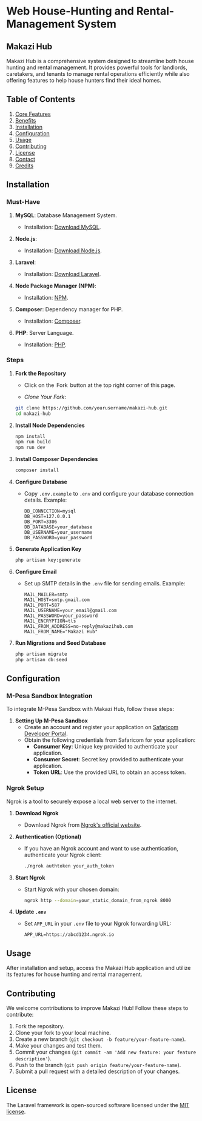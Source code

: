 # Web House-Hunting and Rental-Management System
## Makazi Hub

Makazi Hub is a comprehensive system designed to streamline both house hunting and rental management. It provides powerful tools for landlords, caretakers, and tenants to manage rental operations efficiently while also offering features to help house hunters find their ideal homes.

## Table of Contents

1. [Core Features](#core-features)
2. [Benefits](#benefits)
3. [Installation](#installation)
4. [Configuration](#configuration)
5. [Usage](#usage)
6. [Contributing](#contributing)
7. [License](#license)
8. [Contact](#contact)
9. [Credits](#credits)


## Installation

### Must-Have

1. **MySQL**: Database Management System.
   - Installation: [Download MySQL](https://dev.mysql.com/downloads/installer/).

2. **Node.js**:
   - Installation: [Download Node.js](https://nodejs.org/en/download/package-manager).

3. **Laravel**:
   - Installation: [Download Laravel](https://laravel.com/docs/11.x/installation).

4. **Node Package Manager (NPM)**:
   - Installation: [NPM](https://www.npmjs.com/).

5. **Composer**: Dependency manager for PHP.
   - Installation: [Composer](https://getcomposer.org/).

6. **PHP**: Server Language.
   - Installation: [PHP](https://www.php.net/downloads.php).

### Steps

1. **Fork the Repository**
   - Click on the ⁠ Fork ⁠ button at the top right corner of this page.

   - *Clone Your Fork*:
   ```bash
   git clone https://github.com/yourusername/makazi-hub.git
   cd makazi-hub
   ```

2. **Install Node Dependencies**
   ```bash
   npm install
   npm run build
   npm run dev
   ```

3. **Install Composer Dependencies**
   ```bash
   composer install
   ```

4. **Configure Database**
   - Copy `.env.example` to `.env` and configure your database connection details. Example:
     ```dotenv
     DB_CONNECTION=mysql
     DB_HOST=127.0.0.1
     DB_PORT=3306
     DB_DATABASE=your_database
     DB_USERNAME=your_username
     DB_PASSWORD=your_password
     ```

5. **Generate Application Key**
   ```bash
   php artisan key:generate
   ```

6. **Configure Email**
   - Set up SMTP details in the `.env` file for sending emails. Example:
     ```dotenv
     MAIL_MAILER=smtp
     MAIL_HOST=smtp.gmail.com
     MAIL_PORT=587
     MAIL_USERNAME=your_email@gmail.com
     MAIL_PASSWORD=your_password
     MAIL_ENCRYPTION=tls
     MAIL_FROM_ADDRESS=no-reply@makazihub.com
     MAIL_FROM_NAME="Makazi Hub"
     ```

7. **Run Migrations and Seed Database**
   ```bash
   php artisan migrate
   php artisan db:seed
   ```

## Configuration

### M-Pesa Sandbox Integration

To integrate M-Pesa Sandbox with Makazi Hub, follow these steps:

1. **Setting Up M-Pesa Sandbox**
   - Create an account and register your application on [Safaricom Developer Portal](https://developer.safaricom.co.ke/).
   - Obtain the following credentials from Safaricom for your application:
     - **Consumer Key**: Unique key provided to authenticate your application.
     - **Consumer Secret**: Secret key provided to authenticate your application.
     - **Token URL**: Use the provided URL to obtain an access token.

### Ngrok Setup

Ngrok is a tool to securely expose a local web server to the internet.

1. **Download Ngrok**
   - Download Ngrok from [Ngrok's official website](https://ngrok.com/download).

2. **Authentication (Optional)**
   - If you have an Ngrok account and want to use authentication, authenticate your Ngrok client:
     ```bash
     ./ngrok authtoken your_auth_token
     ```

3. **Start Ngrok**
   - Start Ngrok with your chosen domain:
     ```bash
     ngrok http --domain=your_static_domain_from_ngrok 8000
     ```

4. **Update `.env`**
   - Set `APP_URL` in your `.env` file to your Ngrok forwarding URL:
     ```dotenv
     APP_URL=https://abcd1234.ngrok.io
     ```

## Usage

After installation and setup, access the Makazi Hub application and utilize its features for house hunting and rental management.

## Contributing

We welcome contributions to improve Makazi Hub! Follow these steps to contribute:
1. Fork the repository.
2. Clone your fork to your local machine.
3. Create a new branch (`git checkout -b feature/your-feature-name`).
4. Make your changes and test them.
5. Commit your changes (`git commit -am 'Add new feature: your feature description'`).
6. Push to the branch (`git push origin feature/your-feature-name`).
7. Submit a pull request with a detailed description of your changes.

## License

The Laravel framework is open-sourced software licensed under the [MIT license](https://opensource.org/licenses/MIT).
